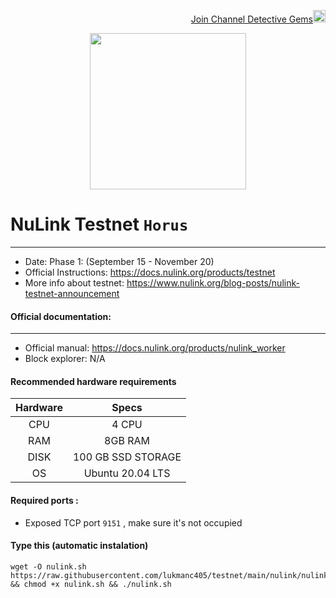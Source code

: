 <p align="right">
<html>
   <body>
      <a href="https://t.me/detective_gems/">
         Join Channel Detective Gems<img alt="Detective Gems" src="https://user-images.githubusercontent.com/48665887/191190210-b1c14331-4bd5-45ae-a271-e4f967ad7e45.png"
         width="20" height="20">
      </a>
   </body>
</html>
</p>
          
<p align="center">
 <img src="https://user-images.githubusercontent.com/107190154/190568136-14f5a7d8-5b15-46fb-8132-4d38a0779171.gif" width="250">
<p>

# NuLink Testnet `Horus`
---

- Date: Phase 1: (September 15 - November 20)
- Official Instructions: https://docs.nulink.org/products/testnet
- More info about testnet: https://www.nulink.org/blog-posts/nulink-testnet-announcement

#### Official documentation:
----
- Official manual: https://docs.nulink.org/products/nulink_worker
- Block explorer: N/A

#### Recommended hardware requirements
| Hardware | Specs    |
| :---:   | :---: |
| CPU | 4 CPU   |
| RAM | 8GB RAM |
| DISK | 100 GB SSD STORAGE |
| OS | Ubuntu 20.04 LTS|

#### Required ports :
- Exposed  TCP port `9151` , make sure it's not occupied

#### Type this (automatic instalation)
```
wget -O nulink.sh https://raw.githubusercontent.com/lukmanc405/testnet/main/nulink/nulink.sh && chmod +x nulink.sh && ./nulink.sh
```
